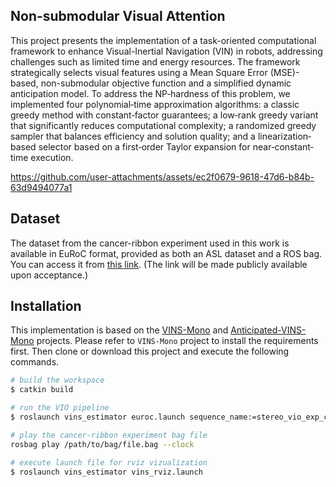 Non-submodular Visual Attention
--

This project presents the implementation of a task-oriented computational framework to enhance Visual-Inertial Navigation (VIN) in robots, addressing challenges such as limited time and energy resources. The framework strategically selects visual features using a Mean Square Error (MSE)-based, non-submodular objective function and a simplified dynamic anticipation model. To address the NP‐hardness of this problem, we implemented four polynomial‐time approximation algorithms: a classic greedy method with constant‐factor guarantees; a low‐rank greedy variant that significantly reduces computational complexity; a randomized greedy sampler that balances efficiency and solution quality; and a linearization‐based selector based on a first‐order Taylor expansion for near‐constant‐time execution.


https://github.com/user-attachments/assets/ec2f0679-9618-47d6-b84b-63d9494077a1



## Dataset
The dataset from the cancer-ribbon experiment used in this work is available in EuRoC format, provided as both an ASL dataset and a ROS bag. You can access it from [this link](https://northeastern-my.sharepoint.com/:f:/g/personal/behzad_k_northeastern_edu/Eh4IJCtMy25Gulpw5cgLD8YBT8u4B7enzvno0VMq5WsseQ?e=K3e0Fw). (The link will be made publicly available upon acceptance.)



## Installation

This implementation is based on the [VINS-Mono](https://github.com/HKUST-Aerial-Robotics/VINS-Mono) and [Anticipated-VINS-Mono](https://github.com/plusk01/Anticipated-VINS-Mono) projects. Please refer to `VINS-Mono` project to install the requirements first. Then clone or download this project and execute the following commands.

```bash
# build the workspace
$ catkin build
```

```bash
# run the VIO pipeline
$ roslaunch vins_estimator euroc.launch sequence_name:=stereo_vio_exp_ccw_020_future_horizon_gt
```

```bash
# play the cancer-ribbon experiment bag file
rosbag play /path/to/bag/file.bag --clock
```

```bash
# execute launch file for rviz vizualization
$ roslaunch vins_estimator vins_rviz.launch
```


